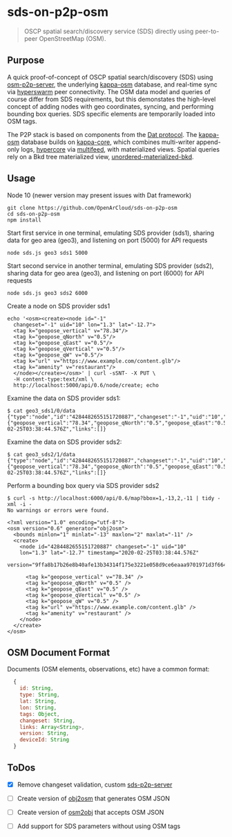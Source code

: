# sds-on-p2p-osm

> OSCP spatial search/discovery service (SDS) directly using peer-to-peer OpenStreetMap (OSM).


## Purpose

A quick proof-of-concept of OSCP spatial search/discovery (SDS) using [osm-p2p-server](https://github.com/digidem/osm-p2p-server), the underlying [kappa-osm](https://github.com/digidem/kappa-osm) database, and real-time sync via [hyperswarm](https://github.com/hyperswarm/hyperswarm) peer connectivity. The OSM data model and queries of course differ from SDS requirements, but this demonstates the high-level concept of adding nodes with geo coordinates, syncing, and performing bounding box queries. SDS specific elements are temporarily loaded into OSM tags.

The P2P stack is based on components from the [Dat protocol](https://www.datprotocol.com/). The [kappa-osm](https://github.com/digidem/kappa-osm) database builds on [kappa-core](https://github.com/kappa-db/kappa-core), which combines multi-writer append-only logs, [hypercore](https://github.com/mafintosh/hypercore) via [multifeed](https://github.com/kappa-db/multifeed), with materialized views. Spatial queries rely on a Bkd tree materialized view, [unordered-materialized-bkd](https://github.com/digidem/unordered-materialized-bkd).



## Usage


Node 10 (newer version may present issues with Dat framework)

```
git clone https://github.com/OpenArCloud/sds-on-p2p-osm
cd sds-on-p2p-osm
npm install
```

Start first service in one terminal, emulating SDS provider (sds1), sharing data for geo area (geo3), and listening on port (5000) for API requests

```
node sds.js geo3 sds1 5000
```

Start second service in another terminal, emulating SDS provider (sds2), sharing data for geo area (geo3), and listening on port (6000) for API requests

```
node sds.js geo3 sds2 6000
```

Create a node on SDS provider sds1

```
echo '<osm><create><node id="-1"
  changeset="-1" uid="10" lon="1.3" lat="-12.7">
  <tag k="geopose_vertical" v="78.34"/>
  <tag k="geopose_qNorth" v="0.5"/>
  <tag k="geopose_qEast" v="0.5"/>
  <tag k="geopose_qVertical" v="0.5"/>
  <tag k="geopose_qW" v="0.5"/>
  <tag k="url" v="https://www.example.com/content.glb"/>
  <tag k="amenity" v="restaurant"/>
  </node></create></osm>' | curl -sSNT- -X PUT \
  -H content-type:text/xml \
  http://localhost:5000/api/0.6/node/create; echo
```

Examine the data on SDS provider sds1:
```
$ cat geo3_sds1/0/data
{"type":"node","id":"4284482655151720887","changeset":"-1","uid":"10","lon":"1.3","lat":"-12.7","action":"create","tags":{"geopose_vertical":"78.34","geopose_qNorth":"0.5","geopose_qEast":"0.5","geopose_qVertical":"0.5","geopose_qW":"0.5","url":"https://www.example.com/content.glb","amenity":"restaurant"},"timestamp":"2020-02-25T03:38:44.576Z","links":[]}
```

Examine the data on SDS provider sds2:
```
$ cat geo3_sds2/1/data
{"type":"node","id":"4284482655151720887","changeset":"-1","uid":"10","lon":"1.3","lat":"-12.7","action":"create","tags":{"geopose_vertical":"78.34","geopose_qNorth":"0.5","geopose_qEast":"0.5","geopose_qVertical":"0.5","geopose_qW":"0.5","url":"https://www.example.com/content.glb","amenity":"restaurant"},"timestamp":"2020-02-25T03:38:44.576Z","links":[]}
```

Perform a bounding box query via SDS provider sds2

```
$ curl -s http://localhost:6000/api/0.6/map?bbox=1,-13,2,-11 | tidy -xml -i -
No warnings or errors were found.

<?xml version="1.0" encoding="utf-8"?>
<osm version="0.6" generator="obj2osm">
  <bounds minlon="1" minlat="-13" maxlon="2" maxlat="-11" />
  <create>
    <node id="4284482655151720887" changeset="-1" uid="10"
    lon="1.3" lat="-12.7" timestamp="2020-02-25T03:38:44.576Z"
    version="9ffa8b17b26e8b40afe13b34314f175e3221e058d9ce6eaaa9701971d3f66473@0">

      <tag k="geopose_vertical" v="78.34" />
      <tag k="geopose_qNorth" v="0.5" />
      <tag k="geopose_qEast" v="0.5" />
      <tag k="geopose_qVertical" v="0.5" />
      <tag k="geopose_qW" v="0.5" />
      <tag k="url" v="https://www.example.com/content.glb" />
      <tag k="amenity" v="restaurant" />
    </node>
  </create>
</osm>
```


## OSM Document Format

Documents (OSM elements, observations, etc) have a common format:

```js
  {
    id: String,
    type: String,
    lat: String,
    lon: String,
    tags: Object,
    changeset: String,
    links: Array<String>,
    version: String,
    deviceId: String
  }
```


## ToDos

- [x] Remove changeset validation, custom [sds-p2p-server](https://github.com/OpenArCloud/sds-p2p-server)
- [ ] Create version of [obj2osm](https://github.com/digidem/obj2osm) that generates OSM JSON
- [ ] Create version of [osm2obj](https://github.com/digidem/osm2obj) that accepts OSM JSON
- [ ] Add support for SDS parameters without using OSM tags

